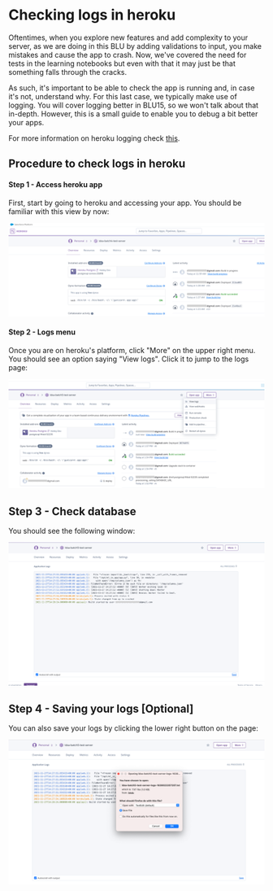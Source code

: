 # Checking logs in heroku

Oftentimes, when you explore new features and add complexity to your server, as we 
are doing in this BLU by adding validations to input, you make mistakes and cause the
app to crash. Now, we've covered the need for tests in the learning notebooks but even
with that it may just be that something falls through the cracks.

As such, it's important to be able to check the app is running and, in case it's not,
understand why. For this last case, we typically make use of logging. You 
will cover logging better in BLU15, so we won't talk about that in-depth. However, this is 
a small guide to enable you to debug a bit better your apps.

For more information on heroku logging check [this](https://devcenter.heroku.com/articles/logging#view-logs).

## Procedure to check logs in heroku

#### Step 1 - Access heroku app

First, start by going to heroku and accessing your app. You should be familiar
with this view by now:

![reset-db-step-1-heroku-app](./media/heroku-reset-db-step-1-heroku-app.png)


#### Step 2 - Logs menu

Once you are on heroku's platform,  click "More" on the upper right menu. 
You should see an option saying "View logs". Click it to jump to the logs page:

![check-logs-step-2-menu](./media/heroku-check-logs-step-2-menu.png)

## Step 3 - Check database

You should see the following window:

![check-logs-step-3-logs-view](./media/heroku-check-logs-step-3-logs-view.png)

## Step 4 - Saving your logs [Optional]

You can also save your logs by clicking the lower right button on the page:

![check-logs-step-4-save](./media/heroku-check-logs-step-4-save.png)
